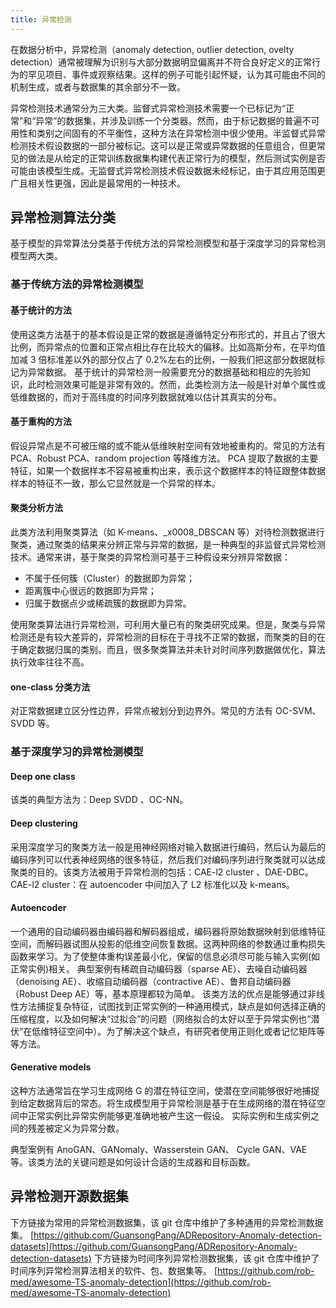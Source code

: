 ```yaml
---
title: 异常检测
---
```


在数据分析中，异常检测（anomaly detection, outlier detection, ovelty detection）通常被理解为识别与大部分数据明显偏离并不符合良好定义的正常行为的罕见项目、事件或观察结果。这样的例子可能引起怀疑，认为其可能由不同的机制生成，或者与数据集的其余部分不一致。

异常检测技术通常分为三大类。监督式异常检测技术需要一个已标记为“正常”和“异常”的数据集，并涉及训练一个分类器。然而，由于标记数据的普遍不可用性和类别之间固有的不平衡性，这种方法在异常检测中很少使用。半监督式异常检测技术假设数据的一部分被标记。这可以是正常或异常数据的任意组合，但更常见的做法是从给定的正常训练数据集构建代表正常行为的模型，然后测试实例是否可能由该模型生成。无监督式异常检测技术假设数据未经标记，由于其应用范围更广且相关性更强，因此是最常用的一种技术。

## 异常检测算法分类

基于模型的异常算法分类基于传统方法的异常检测模型和基于深度学习的异常检测模型两大类。

### 基于传统方法的异常检测模型

#### 基于统计的方法

使用这类方法基于的基本假设是正常的数据是遵循特定分布形式的，并且占了很大比例，而异常点的位置和正常点相比存在比较大的偏移。比如高斯分布，在平均值加减 3 倍标准差以外的部分仅占了 0.2%左右的比例，一般我们把这部分数据就标记为异常数据。
基于统计的异常检测一般需要充分的数据基础和相应的先验知识，此时检测效果可能是非常有效的。然而，此类检测方法一般是针对单个属性或低维数据的，而对于高纬度的时间序列数据就难以估计其真实的分布。

#### 基于重构的方法

假设异常点是不可被压缩的或不能从低维映射空间有效地被重构的。常见的方法有 PCA、Robust PCA、random projection 等降维方法。 PCA 提取了数据的主要特征，如果一个数据样本不容易被重构出来，表示这个数据样本的特征跟整体数据样本的特征不一致，那么它显然就是一个异常的样本。

#### 聚类分析方法

此类方法利用聚类算法（如 K-means、\_x0008_DBSCAN 等）对待检测数据进行聚类，通过聚类的结果来分辨正常与异常的数据，是一种典型的非监督式异常检测技术。通常来讲，基于聚类的异常检测可基于三种假设来分辨异常数据：

- 不属于任何簇（Cluster）的数据即为异常；
- 距离簇中心很远的数据即为异常；
- 归属于数据点少或稀疏簇的数据即为异常。

使用聚类算法进行异常检测，可利用大量已有的聚类研究成果。但是，聚类与异常检测还是有较大差异的，异常检测的目标在于寻找不正常的数据，而聚类的目的在于确定数据归属的类别。而且，很多聚类算法并未针对时间序列数据做优化，算法执行效率往往不高。

#### one-class 分类方法

对正常数据建立区分性边界，异常点被划分到边界外。常见的方法有 OC-SVM、SVDD 等。

### 基于深度学习的异常检测模型

#### Deep one class

该类的典型方法为：Deep SVDD 、OC-NN。

#### Deep clustering

采用深度学习的聚类方法一般是用神经网络对输入数据进行编码，然后认为最后的编码序列可以代表神经网络的很多特征，然后我们对编码序列进行聚类就可以达成聚类的目的。该类方法被用于异常检测的包括：CAE-l2 cluster 、DAE-DBC。
CAE-l2 cluster：在 autoencoder 中间加入了 L2 标准化以及 k-means。

#### Autoencoder

一个通用的自动编码器由编码器和解码器组成，编码器将原始数据映射到低维特征空间，而解码器试图从投影的低维空间恢复数据。这两种网络的参数通过重构损失函数来学习。为了使整体重构误差最小化，保留的信息必须尽可能与输入实例(如正常实例)相关。
典型案例有稀疏自动编码器（sparse AE）、去噪自动编码器（denoising AE）、收缩自动编码器（contractive AE）、鲁邦自动编码器（Robust Deep AE）等，基本原理都较为简单。
该类方法的优点是能够通过非线性方法捕捉复杂特征，试图找到正常实例的一种通用模式，缺点是如何选择正确的压缩程度，以及如何解决“过拟合”的问题（网络拟合的太好以至于异常实例也“潜伏”在低维特征空间中）。为了解决这个缺点，有研究者使用正则化或者记忆矩阵等等方法。

#### Generative models

这种方法通常旨在学习生成网络 G 的潜在特征空间，使潜在空间能够很好地捕捉到给定数据背后的常态。将生成模型用于异常检测是基于在生成网络的潜在特征空间中正常实例比异常实例能够更准确地被产生这一假设。 实际实例和生成实例之间的残差被定义为异常分数。

典型案例有 AnoGAN、GANomaly、Wasserstein GAN、 Cycle GAN、VAE 等。该类方法的关键问题是如何设计合适的生成器和目标函数。

## 异常检测开源数据集

下方链接为常用的异常检测数据集，该 git 仓库中维护了多种通用的异常检测数据集。
[https://github.com/GuansongPang/ADRepository-Anomaly-detection-datasets](https://github.com/GuansongPang/ADRepository-Anomaly-detection-datasets)
下方链接为时间序列异常检测数据集，该 git 仓库中维护了时间序列异常检测算法相关的软件、包、数据集等。
[https://github.com/rob-med/awesome-TS-anomaly-detection](https://github.com/rob-med/awesome-TS-anomaly-detection)
